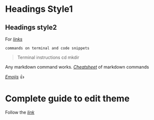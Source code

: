 # Headings Style1

## Headings style2

For [*links*](https://brew.sh) 

```
commands on terminal and code snippets
```


> Terminal instructions
> cd
> mkdir
>
> 
> 

Any markdown command works. [*Cheatsheet*](https://www.markdownguide.org/cheat-sheet/) of markdown commands

[*Emojis*](https://github.com/markdown-templates/markdown-emojis) :thumbsup:


# Complete guide to edit theme

Follow the [*link*](https://squidfunk.github.io/mkdocs-material/)
